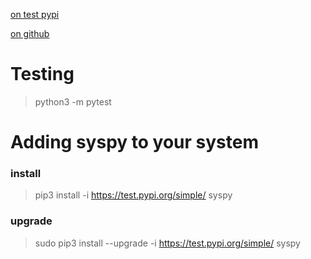 [on test pypi](https://test.pypi.org/project/syspy/)

[on github](https://github.com/mrgarelli/PySys)

# Testing
> python3 -m pytest

# Adding syspy to your system

### install
> pip3 install -i https://test.pypi.org/simple/ syspy

### upgrade
> sudo pip3 install --upgrade -i https://test.pypi.org/simple/ syspy
